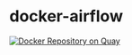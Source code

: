 # docker-airflow

[![Docker Repository on Quay](https://quay.io/repository/freshbooks/airflow/status "Docker Repository on Quay")](https://quay.io/repository/freshbooks/airflow)
